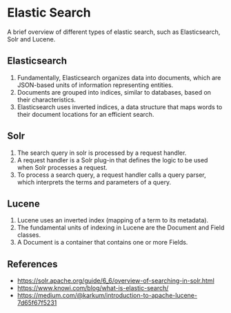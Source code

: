 # Elastic Search 

A brief overview of different types of elastic search, such as Elasticsearch, Solr and Lucene.

## Elasticsearch

1. Fundamentally, Elasticsearch organizes data into documents, which are JSON-based units of information representing entities.
2. Documents are grouped into indices, similar to databases, based on their characteristics. 
3. Elasticsearch uses inverted indices, a data structure that maps words to their document locations for an efficient search.

## Solr

1. The search query in solr is processed by a request handler.
2. A request handler is a Solr plug-in that defines the logic to be used when Solr processes a request.
3. To process a search query, a request handler calls a query parser, which interprets the terms and parameters of a query.

## Lucene

1. Lucene uses an inverted index (mapping of a term to its metadata).
2. The fundamental units of indexing in Lucene are the Document and Field classes.
3. A Document is a container that contains one or more Fields.

## References

- https://solr.apache.org/guide/6_6/overview-of-searching-in-solr.html
- https://www.knowi.com/blog/what-is-elastic-search/
- https://medium.com/@karkum/introduction-to-apache-lucene-7d65f67f5231

